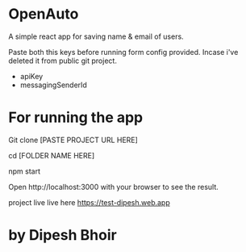 # OpenAuto
A simple react app for saving name & email of users.

Paste both this keys before running form config provided. Incase i've deleted it from public git project.
- apiKey
- messagingSenderId


# For running the app

Git clone [PASTE PROJECT URL HERE]

cd [FOLDER NAME HERE]

npm start

Open http://localhost:3000 with your browser to see the result.

project live live here
https://test-dipesh.web.app

# by Dipesh Bhoir